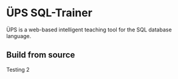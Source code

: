 # ÜPS SQL-Trainer
ÜPS is a web-based intelligent teaching tool for the SQL database language.

## Build from source
Testing 2
